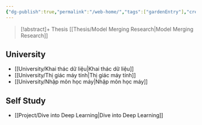 ```yaml
---
{"dg-publish":true,"permalink":"/web-home/","tags":["gardenEntry"],"created":"2024-02-28T09:29:41.124+07:00","updated":"2024-02-28T12:59:33.859+07:00"}
---
```


>[!abstract]+ Thesis
>[[Thesis/Model Merging Research\|Model Merging Research]]
## University

- [[University/Khai thác dữ liệu\|Khai thác dữ liệu]]
- [[University/Thị giác máy tính\|Thị giác máy tính]]
- [[University/Nhập môn học máy\|Nhập môn học máy]]
## Self Study

- [[Project/Dive into Deep Learning\|Dive into Deep Learning]]